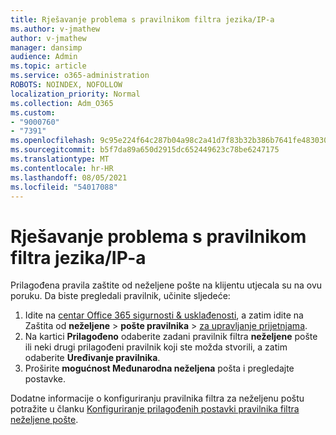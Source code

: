 ```yaml
---
title: Rješavanje problema s pravilnikom filtra jezika/IP-a
ms.author: v-jmathew
author: v-jmathew
manager: dansimp
audience: Admin
ms.topic: article
ms.service: o365-administration
ROBOTS: NOINDEX, NOFOLLOW
localization_priority: Normal
ms.collection: Adm_O365
ms.custom:
- "9000760"
- "7391"
ms.openlocfilehash: 9c95e224f64c287b04a98c2a41d7f83b32b386b7641fe483030fa8cc931855a8
ms.sourcegitcommit: b5f7da89a650d2915dc652449623c78be6247175
ms.translationtype: MT
ms.contentlocale: hr-HR
ms.lasthandoff: 08/05/2021
ms.locfileid: "54017088"
---
```

# <a name="fix-languageip-filter-policy"></a>Rješavanje problema s pravilnikom filtra jezika/IP-a

Prilagođena pravila zaštite od neželjene pošte na klijentu utjecala su na ovu poruku. Da biste pregledali pravilnik, učinite sljedeće:

1. Idite na [centar Office 365 sigurnosti & usklađenosti](https://go.microsoft.com/fwlink/p/?linkid=2077143), a zatim idite na Zaštita od **neželjene**  >  **pošte pravilnika**  >  [za upravljanje prijetnjama](https://go.microsoft.com/fwlink/?linkid=2101518).
2. Na kartici **Prilagođeno** odaberite zadani pravilnik filtra **neželjene** pošte ili neki drugi prilagođeni pravilnik koji ste možda stvorili, a zatim odaberite **Uređivanje pravilnika**.
3. Proširite **mogućnost Međunarodna neželjena** pošta i pregledajte postavke.

Dodatne informacije o konfiguriranju pravilnika filtra za neželjenu poštu potražite u članku [Konfiguriranje prilagođenih postavki pravilnika filtra neželjene pošte](https://go.microsoft.com/fwlink/?linkid=2101054).
